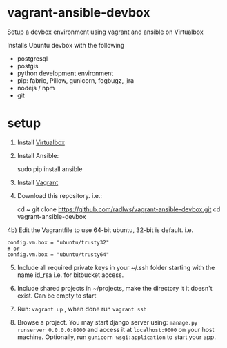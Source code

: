 # vagrant-ansible-devbox
Setup a devbox environment using vagrant and ansible on Virtualbox


Installs Ubuntu devbox with the following

* postgresql 
* postgis
* python development environment
* pip: fabric, Pillow, gunicorn, fogbugz, jira
* nodejs / npm
* git

# setup

1) Install [Virtualbox](https://www.virtualbox.org/wiki/Downloads)

2) Install Ansible:
     
     sudo pip install ansible

3) Install [Vagrant](https://www.vagrantup.com/downloads.html)

4) Download this repository. i.e.:

    cd ~
    git clone https://github.com/radlws/vagrant-ansible-devbox.git
    cd vagrant-ansible-devbox

4b) Edit the Vagrantfile to use 64-bit ubuntu, 32-bit is default. i.e.

    config.vm.box = "ubuntu/trusty32"
    # or
    config.vm.box = "ubuntu/trusty64"

5) Include all required private keys in your ~/.ssh folder starting with the name id_rsa i.e. for bitbucket access.

6) Include shared projects in ~/projects, make the directory it it doesn't exist. Can be empty to start

7) Run: `vagrant up` , when done run `vagrant ssh` 

8) Browse a project. You may start django server using: `manage.py runserver 0.0.0.0:8000` and access it at `localhost:9000` on your host machine. Optionally, run `gunicorn wsgi:application` to start your app.
